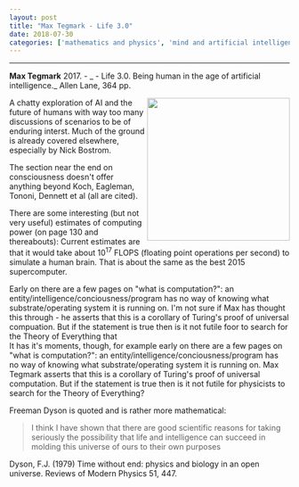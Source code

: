 ```yaml
---
layout: post
title: "Max Tegmark - Life 3.0"
date: 2018-07-30
categories: ['mathematics and physics', 'mind and artificial intelligence']
---
```



***
<b>Max Tegmark</b> 2017. - _ - Life 3.0.  Being human in the age of artificial intelligence._  Allen Lane, 364 pp. 

<img align="right" width="256" src="https://www.penguin.co.uk/content/dam/catalogue/pim/editions/423/9780141981802/cover.jpg.rendition.460.707.png" alt="">

A chatty exploration of AI and the future of humans with way too many discussions of scenarios to be of enduring interst.  Much of the ground is already covered elsewhere, especially by Nick Bostrom.

The section near the end on consciousness doesn't offer anything beyond Koch, Eagleman, Tononi, Dennett et al (all are cited).

There are some interesting (but not very useful) estimates of computing power (on page 130 and thereabouts):
Current estimates are that it would take about 10<sup>17</sup> FLOPS (floating point operations per second) to simulate a human brain.  That is about the same as the best 2015 supercomputer.


Early on there are a few pages on "what is computation?": an entity/intelligence/conciousness/program has no way of knowing what substrate/operating system it is running on.  I'm not sure if Max has thought this through - he asserts that this is a corollary of Turing's proof of universal compuation. But if the statement is true then is it not futile foor  to search for the Theory of Everything that  
It has it's moments, though, for example early on there are a few pages on "what is computation?": an entity/intelligence/conciousness/program has no way of knowing what substrate/operating system it is running on.  Max Tegmark asserts that this is a corollary of Turing's proof of universal computation. But if the statement is true then is it not futile for physicists to search for the Theory of Everything?  

Freeman Dyson is quoted and is rather more mathematical:
> I think I have shown that there are good scientific reasons for taking seriously the possibility that life and intelligence 
> can succeed in molding this universe of ours to their own purposes

Dyson, F.J. (1979) Time without end: physics and biology in an open universe. Reviews of Modern Physics 51, 447. 
